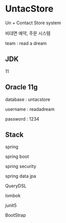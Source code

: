 # UntacStore
Un + Contact Store system

비대면 예약, 주문 시스템

team : read a dream

JDK
-
11

Oracle 11g
-
database : untacstore

username : readadream

password : 1234

Stack
-
spring

spring boot

spring security

spring data jpa

QueryDSL

lombok

junit5

BootStrap